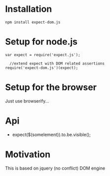 # Installation
```
npm install expect-dom.js
```

# Setup for node.js

```
var expect = require('expect.js');

  //extend expect with DOM related assertions
require('expect-dom.js')(expect);

```


# Setup for the browser
Just use browserify...

 

# Api

* expect($(somelement)).to.be.visible();



# Motivation
This is based on jquery (no conflict) DOM engine

